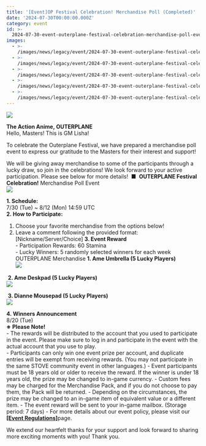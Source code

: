 ```yaml
---
title: '[Event]OP Festival Celebration! Merchandise Poll (Completed)'
date: '2024-07-30T00:00:00.000Z'
category: event
id: >-
  2024-07-30-event-outerplane-festival-celebration-merchandise-poll-event-completed
images:
  - >-
    /images/news/legacy/event/2024-07-30-event-outerplane-festival-celebration-merchandise-poll-event-completed/349332a5293c43db99d10f0eb42edfad.webp
  - >-
    /images/news/legacy/event/2024-07-30-event-outerplane-festival-celebration-merchandise-poll-event-completed/0456f0759c2f44838b7461cd0693e5df_002.webp
  - >-
    /images/news/legacy/event/2024-07-30-event-outerplane-festival-celebration-merchandise-poll-event-completed/bde9e3c772ca47b68d072404aa0ed0ac.webp
  - >-
    /images/news/legacy/event/2024-07-30-event-outerplane-festival-celebration-merchandise-poll-event-completed/71bd14f3d3274c03831851abf9fbf6a5.webp
  - >-
    /images/news/legacy/event/2024-07-30-event-outerplane-festival-celebration-merchandise-poll-event-completed/2e9395e0904d43c9ba5c4dac1366ff5f.webp
---
```


![](/images/news/legacy/event/2024-07-30-event-outerplane-festival-celebration-merchandise-poll-event-completed/349332a5293c43db99d10f0eb42edfad.webp)  

**The Action Anime, OUTERPLANE**  
Hello, Masters! This is GM Lisha!  

To celebrate the Outerplane Festival, we have prepared a merchandise poll event to express our gratitude to the Masters for their interest and support!  
  
We will be giving away merchandise to some of the participants through a lucky draw, so join in the celebrations! We look forward to your active participation. Please see below for more details!  **■**  **OUTERPLANE Festival Celebration!** Merchandise Poll Event  
![](/images/news/legacy/event/2024-07-30-event-outerplane-festival-celebration-merchandise-poll-event-completed/0456f0759c2f44838b7461cd0693e5df_002.webp)  
  
**1\. Schedule:**   
7/30 (Tue) ~ 8/12 (Mon) 14:59 UTC  
**2. How to Participate:**  
1) Choose your favorite merchandise from the options below!  
2) Leave a comment following the provided format: \[Nickname/Server/Choice\] **3\. Event Reward**  
\- Participation Rewards: 60 Stamina  
\- Lucky Winners: 5 randomly selected winners for each week OUTERPLANE Merchandise **1. Ame Umbrella (5 Lucky Players)**  
![](/images/news/legacy/event/2024-07-30-event-outerplane-festival-celebration-merchandise-poll-event-completed/bde9e3c772ca47b68d072404aa0ed0ac.webp)  
  
 **2. Ame Deskpad (5 Lucky Players)**  
![](/images/news/legacy/event/2024-07-30-event-outerplane-festival-celebration-merchandise-poll-event-completed/71bd14f3d3274c03831851abf9fbf6a5.webp)  
  
 **3. Dianne Mousepad (5 Lucky Players)**  
![](/images/news/legacy/event/2024-07-30-event-outerplane-festival-celebration-merchandise-poll-event-completed/2e9395e0904d43c9ba5c4dac1366ff5f.webp)  
  
**4. Winners Announcement**  
8/20 (Tue)  
**※** **Please Note!**   
\- The rewards will be distributed to the account that you used to participate in the event. Please make sure to log in and participate in the event with the actual account that you use to play.  
\- Participants can only win one event prize per account, and duplicate entries will be exempt from receiving rewards. (You may not participate in the same STOVE community event in other languages.) - Event participants must be 18 years old or older to receive the reward. If the winner is under 18 years old, the prize may be changed to in-game currency. - Custom fees may be charged for the Merchandise Pack, and if you do not choose to pay them, the Pack will be returned. - Depending on the circumstances, the prize may be changed to an in-game item of equivalent value or a different item. - The event reward will be sent to your in-game mailbox. (Storage period: 7 days) - For more details about our event policy, please visit our [**\[Event Regulations\]**](https://common.game.onstove.com/terms/index?gameType=MOBILE&termsType=8&langCode=ko)page.  
  
We extend our heartfelt thanks for your support and look forward to sharing more exciting moments with you! Thank you.
